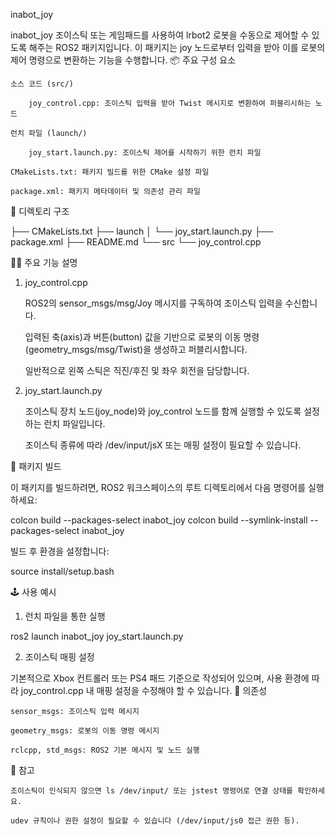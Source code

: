 inabot_joy

inabot_joy 조이스틱 또는 게임패드를 사용하여 lrbot2 로봇을 수동으로 제어할 수 있도록 해주는 ROS2 패키지입니다. 이 패키지는 joy 노드로부터 입력을 받아 이를 로봇의 제어 명령으로 변환하는 기능을 수행합니다.
📦 주요 구성 요소

    소스 코드 (src/)

        joy_control.cpp: 조이스틱 입력을 받아 Twist 메시지로 변환하여 퍼블리시하는 노드

    런치 파일 (launch/)

        joy_start.launch.py: 조이스틱 제어를 시작하기 위한 런치 파일

    CMakeLists.txt: 패키지 빌드를 위한 CMake 설정 파일

    package.xml: 패키지 메타데이터 및 의존성 관리 파일

📂 디렉토리 구조

├── CMakeLists.txt
├── launch
│   └── joy_start.launch.py
├── package.xml
├── README.md
└── src
    └── joy_control.cpp

🧑‍💻 주요 기능 설명
1. joy_control.cpp

    ROS2의 sensor_msgs/msg/Joy 메시지를 구독하여 조이스틱 입력을 수신합니다.

    입력된 축(axis)과 버튼(button) 값을 기반으로 로봇의 이동 명령(geometry_msgs/msg/Twist)을 생성하고 퍼블리시합니다.

    일반적으로 왼쪽 스틱은 직진/후진 및 좌우 회전을 담당합니다.

2. joy_start.launch.py

    조이스틱 장치 노드(joy_node)와 joy_control 노드를 함께 실행할 수 있도록 설정하는 런치 파일입니다.

    조이스틱 종류에 따라 /dev/input/jsX 또는 매핑 설정이 필요할 수 있습니다.

🚀 패키지 빌드

이 패키지를 빌드하려면, ROS2 워크스페이스의 루트 디렉토리에서 다음 명령어를 실행하세요:

colcon build --packages-select inabot_joy
colcon build --symlink-install --packages-select inabot_joy

빌드 후 환경을 설정합니다:

source install/setup.bash

🕹️ 사용 예시
1. 런치 파일을 통한 실행

ros2 launch inabot_joy joy_start.launch.py

2. 조이스틱 매핑 설정

기본적으로 Xbox 컨트롤러 또는 PS4 패드 기준으로 작성되어 있으며, 사용 환경에 따라 joy_control.cpp 내 매핑 설정을 수정해야 할 수 있습니다.
🔧 의존성

    sensor_msgs: 조이스틱 입력 메시지

    geometry_msgs: 로봇의 이동 명령 메시지

    rclcpp, std_msgs: ROS2 기본 메시지 및 노드 실행

📌 참고

    조이스틱이 인식되지 않으면 ls /dev/input/ 또는 jstest 명령어로 연결 상태를 확인하세요.

    udev 규칙이나 권한 설정이 필요할 수 있습니다 (/dev/input/js0 접근 권한 등).